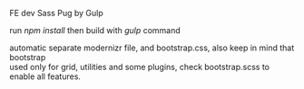 FE dev Sass Pug by Gulp

run <i>npm install</i> then build with <i>gulp</i> command

automatic separate modernizr file, and bootstrap.css, also keep in mind that bootstrap <br />
used only for grid, utilities and some plugins, check bootstrap.scss to enable all features.
